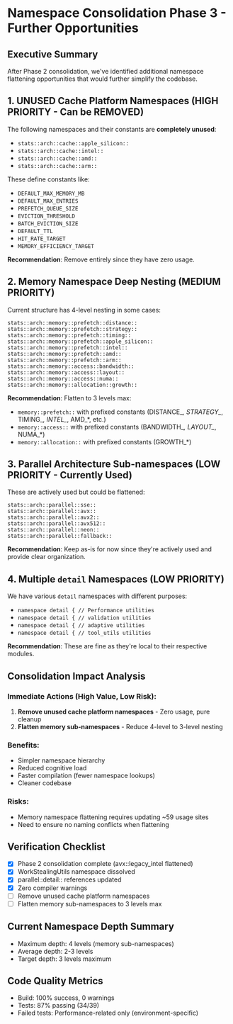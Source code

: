 # Namespace Consolidation Phase 3 - Further Opportunities

## Executive Summary
After Phase 2 consolidation, we've identified additional namespace flattening opportunities that would further simplify the codebase.

## 1. UNUSED Cache Platform Namespaces (HIGH PRIORITY - Can be REMOVED)

The following namespaces and their constants are **completely unused**:
- `stats::arch::cache::apple_silicon::`
- `stats::arch::cache::intel::`
- `stats::arch::cache::amd::`
- `stats::arch::cache::arm::`

These define constants like:
- `DEFAULT_MAX_MEMORY_MB`
- `DEFAULT_MAX_ENTRIES`
- `PREFETCH_QUEUE_SIZE`
- `EVICTION_THRESHOLD`
- `BATCH_EVICTION_SIZE`
- `DEFAULT_TTL`
- `HIT_RATE_TARGET`
- `MEMORY_EFFICIENCY_TARGET`

**Recommendation**: Remove entirely since they have zero usage.

## 2. Memory Namespace Deep Nesting (MEDIUM PRIORITY)

Current structure has 4-level nesting in some cases:
```
stats::arch::memory::prefetch::distance::
stats::arch::memory::prefetch::strategy::
stats::arch::memory::prefetch::timing::
stats::arch::memory::prefetch::apple_silicon::
stats::arch::memory::prefetch::intel::
stats::arch::memory::prefetch::amd::
stats::arch::memory::prefetch::arm::
stats::arch::memory::access::bandwidth::
stats::arch::memory::access::layout::
stats::arch::memory::access::numa::
stats::arch::memory::allocation::growth::
```

**Recommendation**: Flatten to 3 levels max:
- `memory::prefetch::` with prefixed constants (DISTANCE_*, STRATEGY_*, TIMING_*, INTEL_*, AMD_*, etc.)
- `memory::access::` with prefixed constants (BANDWIDTH_*, LAYOUT_*, NUMA_*)
- `memory::allocation::` with prefixed constants (GROWTH_*)

## 3. Parallel Architecture Sub-namespaces (LOW PRIORITY - Currently Used)

These are actively used but could be flattened:
```
stats::arch::parallel::sse::
stats::arch::parallel::avx::
stats::arch::parallel::avx2::
stats::arch::parallel::avx512::
stats::arch::parallel::neon::
stats::arch::parallel::fallback::
```

**Recommendation**: Keep as-is for now since they're actively used and provide clear organization.

## 4. Multiple `detail` Namespaces (LOW PRIORITY)

We have various `detail` namespaces with different purposes:
- `namespace detail { // Performance utilities`
- `namespace detail { // validation utilities`
- `namespace detail { // adaptive utilities`
- `namespace detail { // tool_utils utilities`

**Recommendation**: These are fine as they're local to their respective modules.

## Consolidation Impact Analysis

### Immediate Actions (High Value, Low Risk):
1. **Remove unused cache platform namespaces** - Zero usage, pure cleanup
2. **Flatten memory sub-namespaces** - Reduce 4-level to 3-level nesting

### Benefits:
- Simpler namespace hierarchy
- Reduced cognitive load
- Faster compilation (fewer namespace lookups)
- Cleaner codebase

### Risks:
- Memory namespace flattening requires updating ~59 usage sites
- Need to ensure no naming conflicts when flattening

## Verification Checklist
- [x] Phase 2 consolidation complete (avx::legacy_intel flattened)
- [x] WorkStealingUtils namespace dissolved
- [x] parallel::detail:: references updated
- [x] Zero compiler warnings
- [ ] Remove unused cache platform namespaces
- [ ] Flatten memory sub-namespaces to 3 levels max

## Current Namespace Depth Summary
- Maximum depth: 4 levels (memory sub-namespaces)
- Average depth: 2-3 levels
- Target depth: 3 levels maximum

## Code Quality Metrics
- Build: 100% success, 0 warnings
- Tests: 87% passing (34/39)
- Failed tests: Performance-related only (environment-specific)

